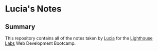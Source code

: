 # Lucia's Notes
## Summary 

This repository contains all of the notes taken by [Lucia](https://github.com/luciagl) for the [Lighthouse Labs](https://www.lighthouselabs.ca/) Web Development Bootcamp.